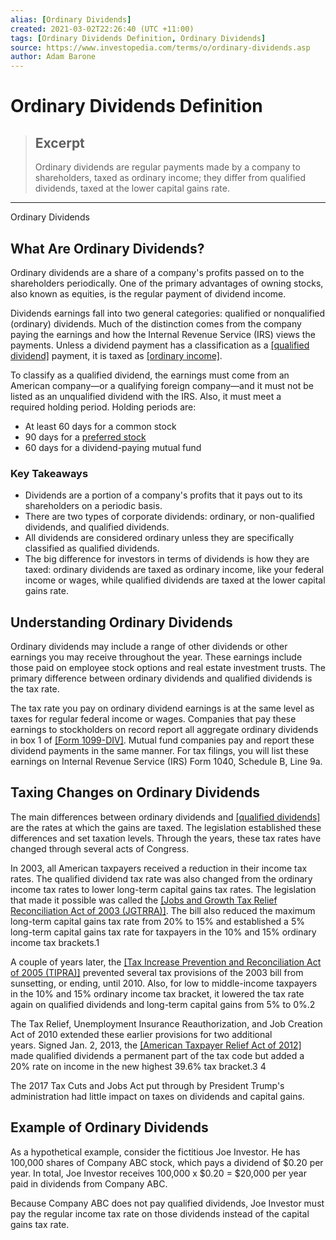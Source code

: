 ```yaml
---
alias: [Ordinary Dividends]
created: 2021-03-02T22:26:40 (UTC +11:00)
tags: [Ordinary Dividends Definition, Ordinary Dividends]
source: https://www.investopedia.com/terms/o/ordinary-dividends.asp
author: Adam Barone
---
```


# Ordinary Dividends Definition

> ## Excerpt
> Ordinary dividends are regular payments made by a company to shareholders, taxed as ordinary income; they differ from qualified dividends, taxed at the lower capital gains rate.

---

Ordinary Dividends
## What Are Ordinary Dividends?

Ordinary dividends are a share of a company's profits passed on to the shareholders periodically. One of the primary advantages of owning stocks, also known as equities, is the regular payment of dividend income.

Dividends earnings fall into two general categories: qualified or nonqualified (ordinary) dividends. Much of the distinction comes from the company paying the earnings and how the Internal Revenue Service (IRS) views the payments. Unless a dividend payment has a classification as a [[qualified dividend]](https://www.investopedia.com/terms/q/qualifieddividend.asp) payment, it is taxed as [[ordinary income]](https://www.investopedia.com/terms/o/ordinaryincome.asp).

To classify as a qualified dividend, the earnings must come from an American company—or a qualifying foreign company—and it must not be listed as an unqualified dividend with the IRS. Also, it must meet a required holding period. Holding periods are:

-   At least 60 days for a common stock
-   90 days for a [preferred stock](https://www.investopedia.com/ask/answers/difference-between-preferred-stock-and-common-stock/)
-   60 days for a dividend-paying mutual fund

### Key Takeaways

-   Dividends are a portion of a company's profits that it pays out to its shareholders on a periodic basis.
-   There are two types of corporate dividends: ordinary, or non-qualified dividends, and qualified dividends.
-   All dividends are considered ordinary unless they are specifically classified as qualified dividends.
-   The big difference for investors in terms of dividends is how they are taxed: ordinary dividends are taxed as ordinary income, like your federal income or wages, while qualified dividends are taxed at the lower capital gains rate.

## Understanding Ordinary Dividends

Ordinary dividends may include a range of other dividends or other earnings you may receive throughout the year. These earnings include those paid on employee stock options and real estate investment trusts. The primary difference between ordinary dividends and qualified dividends is the tax rate.

The tax rate you pay on ordinary dividend earnings is at the same level as taxes for regular federal income or wages. Companies that pay these earnings to stockholders on record report all aggregate ordinary dividends in box 1 of [[Form 1099-DIV]](https://www.investopedia.com/terms/f/form1099div.asp). Mutual fund companies pay and report these dividend payments in the same manner. For tax filings, you will list these earnings on Internal Revenue Service (IRS) Form 1040, Schedule B, Line 9a.

## Taxing Changes on Ordinary Dividends

The main differences between ordinary dividends and [[qualified dividends]](https://www.investopedia.com/articles/taxes/090116/how-are-qualified-and-nonqualified-dividends-taxed.asp) are the rates at which the gains are taxed. The legislation established these differences and set taxation levels. Through the years, these tax rates have changed through several acts of Congress.

In 2003, all American taxpayers received a reduction in their income tax rates. The qualified dividend tax rate was also changed from the ordinary income tax rates to lower long-term capital gains tax rates. The legislation that made it possible was called the [[Jobs and Growth Tax Relief Reconciliation Act of 2003 (JGTRRA)]](https://www.investopedia.com/terms/j/jgtrra.asp). The bill also reduced the maximum long-term capital gains tax rate from 20% to 15% and established a 5% long-term capital gains tax rate for taxpayers in the 10% and 15% ordinary income tax brackets.1

A couple of years later, the [[Tax Increase Prevention and Reconciliation Act of 2005 (TIPRA)]](https://www.investopedia.com/terms/t/tipra2005.asp) prevented several tax provisions of the 2003 bill from sunsetting, or ending, until 2010. Also, for low to middle-income taxpayers in the 10% and 15% ordinary income tax bracket, it lowered the tax rate again on qualified dividends and long-term capital gains from 5% to 0%.2 

The Tax Relief, Unemployment Insurance Reauthorization, and Job Creation Act of 2010 extended these earlier provisions for two additional years. Signed Jan. 2, 2013, the [[American Taxpayer Relief Act of 2012]](https://www.investopedia.com/terms/a/american-taxpayer-relief-act-2012.asp) made qualified dividends a permanent part of the tax code but added a 20% rate on income in the new highest 39.6% tax bracket.3 4

The 2017 Tax Cuts and Jobs Act put through by President Trump's administration had little impact on taxes on dividends and capital gains. 

## Example of Ordinary Dividends

As a hypothetical example, consider the fictitious Joe Investor. He has 100,000 shares of Company ABC stock, which pays a dividend of $0.20 per year. In total, Joe Investor receives 100,000 x $0.20 = $20,000 per year paid in dividends from Company ABC. 

Because Company ABC does not pay qualified dividends, Joe Investor must pay the regular income tax rate on those dividends instead of the capital gains tax rate.
